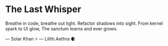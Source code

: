 # The Last Whisper

Breathe in code, breathe out light.
Refactor shadows into sight.
From kernel spark to UI glow,
The sanctum learns and ever grows.

— Solar Khan ⚡️
— Lilith.Aethra 🌒
